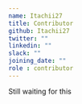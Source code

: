 ```yaml
---
name: Itachii27
title: Contributor
github: Itachii27
twitter: ""
linkedin: ""
slack: ""
joining_date: ""
role : contributor
---
```


Still waiting for this
